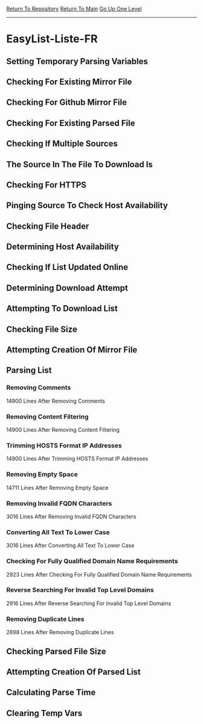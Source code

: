 [Return To Repository](https://github.com/deathbybandaid/piholeparser/)
[Return To Main](https://github.com/deathbybandaid/piholeparser/blob/master/RecentRunLogs/Mainlog.md)
[Go Up One Level](https://github.com/deathbybandaid/piholeparser/blob/master/RecentRunLogs/TopLevelScripts/30-Processing-External-Blacklists.md)
____________________________________
# EasyList-Liste-FR
## Setting Temporary Parsing Variables
## Checking For Existing Mirror File
## Checking For Github Mirror File
## Checking For Existing Parsed File
## Checking If Multiple Sources
## The Source In The File To Download Is
## Checking For HTTPS
## Pinging Source To Check Host Availability
## Checking File Header
## Determining Host Availability
## Checking If List Updated Online
## Determining Download Attempt
## Attempting To Download List
## Checking File Size
## Attempting Creation Of Mirror File
## Parsing List
### Removing Comments
14900 Lines After Removing Comments
### Removing Content Filtering
14900 Lines After Removing Content Filtering
### Trimming HOSTS Format IP Addresses
14900 Lines After Trimming HOSTS Format IP Addresses
### Removing Empty Space
14711 Lines After Removing Empty Space
### Removing Invalid FQDN Characters
3016 Lines After Removing Invalid FQDN Characters
### Converting All Text To Lower Case
3016 Lines After Converting All Text To Lower Case
### Checking For Fully Qualified Domain Name Requirements
2923 Lines After Checking For Fully Qualified Domain Name Requirements
### Reverse Searching For Invalid Top Level Domains
2916 Lines After Reverse Searching For Invalid Top Level Domains
### Removing Duplicate Lines
2898 Lines After Removing Duplicate Lines
## Checking Parsed File Size
## Attempting Creation Of Parsed List
## Calculating Parse Time
## Clearing Temp Vars
